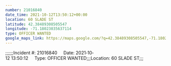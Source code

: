 ```yaml
---
number: 21016840
date_time: 2021-10-12T13:50:12+00:00
location: 60 SLADE ST
latitude: 42.38489308505547
longitude: -71.18023035637114
type: OFFICER WANTED
google_maps_link: https://maps.google.com/?q=42.38489308505547,-71.18023035637114
---
```


;;;;;;Incident #: 21016840     Date: 2021‐10‐12 13:50:12     Type: OFFICER WANTED;;;Location: 60 SLADE ST;;;
